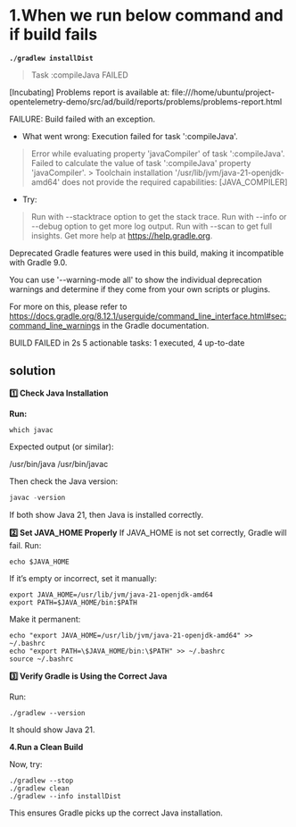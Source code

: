 # 1.When we run below command and if build fails 

**`./gradlew installDist`**

> Task :compileJava FAILED

[Incubating] Problems report is available at: file:///home/ubuntu/project-opentelemetry-demo/src/ad/build/reports/problems/problems-report.html

FAILURE: Build failed with an exception.

* What went wrong:
Execution failed for task ':compileJava'.
> Error while evaluating property 'javaCompiler' of task ':compileJava'.
   > Failed to calculate the value of task ':compileJava' property 'javaCompiler'.
      > Toolchain installation '/usr/lib/jvm/java-21-openjdk-amd64' does not provide the required capabilities: [JAVA_COMPILER]

* Try:
> Run with --stacktrace option to get the stack trace.
> Run with --info or --debug option to get more log output.
> Run with --scan to get full insights.
> Get more help at https://help.gradle.org.

Deprecated Gradle features were used in this build, making it incompatible with Gradle 9.0.

You can use '--warning-mode all' to show the individual deprecation warnings and determine if they come from your own scripts or plugins.

For more on this, please refer to https://docs.gradle.org/8.12.1/userguide/command_line_interface.html#sec:command_line_warnings in the Gradle documentation.

BUILD FAILED in 2s
5 actionable tasks: 1 executed, 4 up-to-date

## solution

**1️⃣ Check Java Installation**

**Run:**
```which java
which javac
```

Expected output (or similar):

/usr/bin/java
/usr/bin/javac

Then check the Java version:

```java -version
javac -version
```

If both show Java 21, then Java is installed correctly.

**2️⃣ Set JAVA_HOME Properly**
If JAVA_HOME is not set correctly, Gradle will fail. Run:

```
echo $JAVA_HOME
```
If it’s empty or incorrect, set it manually:

```
export JAVA_HOME=/usr/lib/jvm/java-21-openjdk-amd64
export PATH=$JAVA_HOME/bin:$PATH
```

Make it permanent:

```
echo "export JAVA_HOME=/usr/lib/jvm/java-21-openjdk-amd64" >> ~/.bashrc
echo "export PATH=\$JAVA_HOME/bin:\$PATH" >> ~/.bashrc
source ~/.bashrc
```

**3️⃣ Verify Gradle is Using the Correct Java**

Run:

```
./gradlew --version
```

It should show Java 21.

**4.Run a Clean Build**

Now, try:

```
./gradlew --stop
./gradlew clean
./gradlew --info installDist
```
This ensures Gradle picks up the correct Java installation.

